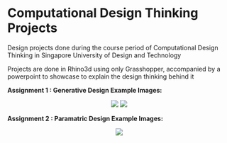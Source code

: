 # Computational Design Thinking Projects

Design projects done during the course period of Computational Design Thinking in Singapore University of Design and Technology

Projects are done in Rhino3d using only Grasshopper, accompanied by a powerpoint to showcase to explain the design thinking behind it

**Assignment 1 : Generative Design Example Images:**

<p align="center">
  <img src="https://i.imgur.com/SX8juR2.jpg">
  <img src="https://i.imgur.com/zJU4rbm.jpg">
</p>

**Assignment 2 : Paramatric Design Example Images:**
  
<p align="center">
  <img src="https://i.imgur.com/yeuYkrt.jpg">
</p>
